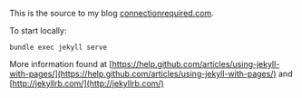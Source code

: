This is the source to my blog [connectionrequired.com](http://connectionrequired.com).

To start locally:

    bundle exec jekyll serve

More information found at [https://help.github.com/articles/using-jekyll-with-pages/](https://help.github.com/articles/using-jekyll-with-pages/) and [http://jekyllrb.com/](http://jekyllrb.com/)
